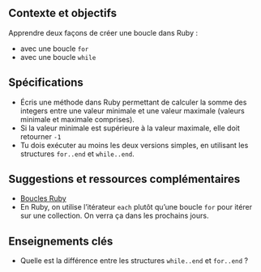 ## Contexte et objectifs

Apprendre deux façons de créer une boucle dans Ruby :

-   avec une boucle `for`
-   avec une boucle `while`

## Spécifications

-   Écris une méthode dans Ruby permettant de calculer la somme des integers entre une valeur minimale et une valeur maximale (valeurs minimale et maximale comprises).
-   Si la valeur minimale est supérieure à la valeur maximale, elle doit retourner `-1`
-   Tu dois exécuter au moins les deux versions simples, en utilisant les structures `for..end` et `while..end`.

## Suggestions et ressources complémentaires

-   [Boucles Ruby](http://www.tutorialspoint.com/ruby/ruby_loops.htm)
-   En Ruby, on utilise l’itérateur `each` plutôt qu’une boucle `for` pour itérer sur une collection. On verra ça dans les prochains jours.

## Enseignements clés

-   Quelle est la différence entre les structures `while..end` et `for..end` ?

